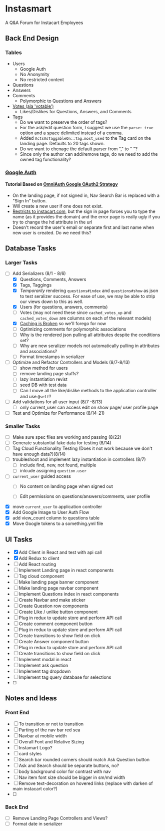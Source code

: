 # Instasmart

A Q&A Forum for Instacart Employees

## Back End Design

### Tables
+ Users
    * Google Auth
    * No Anonymity
    * No restricted content
+ Questions
+ Answers
+ Comments
    * Polymorphic to Questions and Answers
+ [Votes (ala 'votable')](https://github.com/ryanto/acts_as_votable)
    * Likes/Dislikes for Questions, Answers, and Comments
+ [Tags](https://github.com/mbleigh/acts-as-taggable-on)
    * Do we want to preserve the order of tags?
    * For the ask/edit question form, I suggest we use the ```parse: true``` option and a space delimited instead of a comma.
    * Added ```ActsAsTaggableOn::Tag.most_used``` to the Tag card on the landing page. Defaults to 20 tags shown.
    * Do we want to chcnage the default parser from "," to " "?
    * Since only the author can add/remove tags, do we need to add the owned tag functionality?

### [Google Auth](https://richonrails.com/articles/google-authentication-in-ruby-on-rails/)

#### Tutorial Based on [OmniAuth Google OAuth2 Strategy](https://github.com/zquestz/omniauth-google-oauth2)
+ On the landing page, if not signed in, Nav Search Bar is replaced with a "Sign In" button.
+ Will create a new user if one does not exist.
+ [Restricts to instacart.com](https://stackoverflow.com/questions/23294102/restrict-login-with-google-oauth2-0-to-specific-whitelisted-domain-name-on-ruby), but the sign in page forces you to type the name (as it provides the domain) and the error page is really ugly if you try to change the hd attribute in the url
+ Doesn't record the user's email or separate first and last name when new user is created. Do we need this?


## Database Tasks

### Larger Tasks
- [ ] Add Serializers (8/1 - 8/6)
    - [x] Questions, Comments, Answers 
    - [x] Tags, Taggings
    - [x] _Temporarily_ rendering `questions#index` and `questions#show` as json to test seralizer success. For ease of use, we may be able to strip our views down to this as well.
    - [x] Users (for questions, answers, comments)
    - [ ] Votes (may not need these since `cached_votes_up` and `cached_votes_down` are columns on each of the relevant models)
    - [x] [Caching is Broken](https://github.com/rails-api/active_model_serializers/blob/v0.10.6/docs/general/caching.md) so we'll forego for now
    - [ ] Optimizing comments for polymorphic associations
    - [ ] Why is the rendered json pulling all attributes despite the conditions set?
    - [ ] Why are new seralizer models not automatically pulling in attributes and associations?
    - [ ] Format timestamps in serializer
- [ ] Optimize and Refactor Controllers and Models (8/7-8/13)
    - [ ] show method for users
    - [ ] remove landing page stuffs?
    - [ ] lazy instantiation revist
    - [ ] seed DB with test data
    - [ ] Can I move all the like/dislike methods to the application controller and use `@self`?
- [ ] Add validations for all user input (8/7 -8/13)
    - [ ] only current_user can access edit on show page/ user profile page
- [ ] Test and Optimize for Performance (8/14-21)

### Smaller Tasks
- [ ] Make sure spec files are working and passing (8/22)
- [ ] Generate substantial fake data for testing (8/14)
- [ ] Tag Cloud Functionality Testing (Does it not work because we don't have enough data?)(8/14)
- [ ] troubleshoot and implement lazy instantiation in controllers (8/7)
    - [ ] include find, new, not found, multiple
    - [ ] inlcude assigning `question.user`  
- [ ] `current_user` guided access
    - [ ] No content on landing page when signed out
    - [ ] Edit permissions on questions/answers/comments, user profile  


- [x] move `current_user` to application controller
- [x] Add Google Image to User Auth Flow
- [x] add view_count column to questions table
- [x] Move Google tokens to a something.yml file

## UI Tasks

- [x] Add Client in React and test with api call
- [x] Add Redux to client
- [ ] Add React routing
- [ ] Implement Landing page in react components
- [ ] Tag cloud component
- [ ] Make landing page banner component
- [ ] Make landing page navbar component
- [ ] Implement Questions index in react components
- [ ] Create Navbar and make sticker
- [ ] Create Question row components
- [ ] Create Like / unlike button component
- [ ] Plug in redux to update store and perform API call
- [ ] Create comment component button
- [ ] Plug in redux to update store and perform API call
- [ ] Create transitions to show field on click
- [ ] Create Answer component button
- [ ] Plug in redux to update store and perform API call
- [ ] Create transitions to show field on click
- [ ] Implement modal in react
- [ ] Implement ask question
- [ ] Implement tag dropdown
- [ ] Implement tag query database for selections
- [ ] 

## Notes and Ideas

### Front End
- [ ] To transition or not to transition
- [ ] Parting of the nav bar red sea
- [ ] Navbar at mobile width 
- [ ] Overall Font and Relative Sizing
- [ ] Instamart Logo?
- [ ] card styles
- [ ] Search bar rounded corners should match Ask Question button
- [ ] Ask and Search should be separate buttons, no?
- [ ] body background color for contrast with nav
- [ ] Nav item font size should be bigger in sm/md width
- [ ] Remove text-decoration on hovered links (replace with darken of main instacart color?)
- [ ] 

### Back End
- [ ] Remove Landing Page Controllers and Views?
- [ ] Format date in serializer
